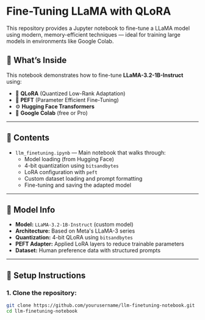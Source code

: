 
# Fine-Tuning LLaMA with QLoRA

This repository provides a Jupyter notebook to fine-tune a LLaMA model using modern, memory-efficient techniques — ideal for training large models in environments like Google Colab.

## 🚀 What’s Inside

This notebook demonstrates how to fine-tune **LLaMA-3.2-1B-Instruct** using:

- 🤖 **QLoRA** (Quantized Low-Rank Adaptation)
- 🧠 **PEFT** (Parameter Efficient Fine-Tuning)
- ⚙️ **Hugging Face Transformers**
- 💾 **Google Colab** (free or Pro)

---

## 📂 Contents

- `llm_finetuning.ipynb` — Main notebook that walks through:
  - Model loading (from Hugging Face)
  - 4-bit quantization using `bitsandbytes`
  - LoRA configuration with `peft`
  - Custom dataset loading and prompt formatting
  - Fine-tuning and saving the adapted model

---

## 🧠 Model Info

- **Model:** `LLaMA-3.2-1B-Instruct` (custom model)
- **Architecture:** Based on Meta's LLaMA-3 series
- **Quantization:** 4-bit QLoRA using `bitsandbytes`
- **PEFT Adapter:** Applied LoRA layers to reduce trainable parameters
- **Dataset:** Human preference data with structured prompts

---

## 🔧 Setup Instructions

### 1. Clone the repository:

```bash
git clone https://github.com/yourusername/llm-finetuning-notebook.git
cd llm-finetuning-notebook
